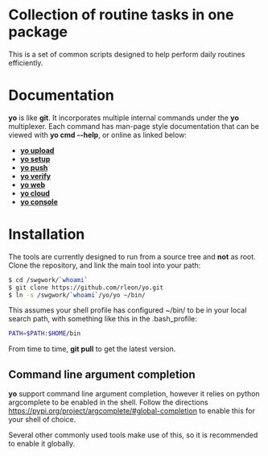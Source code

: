 # Collection of routine tasks in one package

This is a set of common scripts designed to help perform daily routines
efficiently.

# Documentation

**yo** is like **git**. It incorporates multiple internal commands under the
**yo** multiplexer. Each command has man-page style documentation that can be
viewed with **yo cmd --help**, or online as linked below:

* **[yo upload](docs/yo_upload.1.md)**
* **[yo setup](docs/yo_setup.1.md)**
* **[yo push](docs/yo_push.1.md)**
* **[yo verify](docs/yo_verify.1.md)**
* **[yo web](docs/yo_web.1.md)**
* **[yo cloud](docs/yo_cloud.1.md)**
* **[yo console](docs/yo_console.1.md)**

# Installation

The tools are currently designed to run from a source tree and **not** as root.
Clone the repository, and link the main tool into your path:

```sh
$ cd /swgwork/`whoami`
$ git clone https://github.com/rleon/yo.git
$ ln -s /swgwork/`whoami`/yo/yo ~/bin/
```

This assumes your shell profile has configured ~/bin/ to be in your local
search path, with something like this in the .bash_profile:

```sh
PATH=$PATH:$HOME/bin
```

From time to time, **git pull** to get the latest version.

## Command line argument completion

**yo** support command line argument completion, however it relies on python
argcomplete to be enabled in the shell. Follow the directions
https://pypi.org/project/argcomplete/#global-completion to enable this for
your shell of choice.

Several other commonly used tools make use of this, so it is recommended to
enable it globally.
